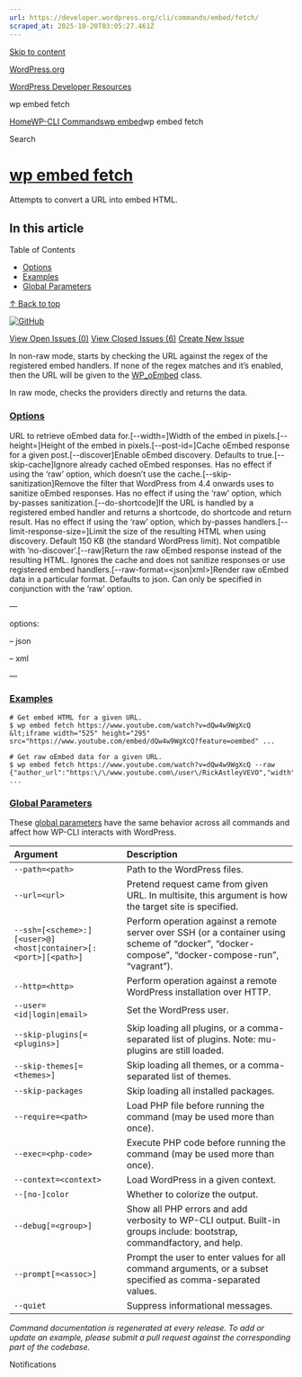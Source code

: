 ```yaml
---
url: https://developer.wordpress.org/cli/commands/embed/fetch/
scraped_at: 2025-10-20T03:05:27.461Z
---
```


[Skip to content](https://developer.wordpress.org/cli/commands/embed-2/fetch/#wp--skip-link--target)

[WordPress.org](https://wordpress.org/)

[WordPress Developer Resources](https://developer.wordpress.org/)

wp embed fetch


[Home](https://developer.wordpress.org/)[WP-CLI Commands](https://developer.wordpress.org/cli/commands/)[wp embed](https://developer.wordpress.org/cli/commands/embed-2/)wp embed fetch

Search

# [wp embed fetch](https://developer.wordpress.org/cli/commands/embed-2/fetch/)

Attempts to convert a URL into embed HTML.

## In this article

Table of Contents

- [Options](https://developer.wordpress.org/cli/commands/embed-2/fetch/#options)
- [Examples](https://developer.wordpress.org/cli/commands/embed-2/fetch/#examples)
- [Global Parameters](https://developer.wordpress.org/cli/commands/embed-2/fetch/#global-parameters)

[↑ Back to top](https://developer.wordpress.org/cli/commands/embed-2/fetch/#wp--skip-link--target)

[![GitHub](https://make.wordpress.org/cli/wp-content/plugins/wporg-cli/assets/images/github-mark.svg)](https://github.com/wp-cli/embed-command)

[View Open Issues (0)](https://github.com/login?return_to=%2Fissues%3Fq%3Dlabel%3Acommand%3Aembed-fetch+sort%3Aupdated-desc+org%3Awp-cli+is%3Aopen) [View Closed Issues (6)](https://github.com/login?return_to=%2Fissues%3Fq%3Dlabel%3Acommand%3Aembed-fetch+sort%3Aupdated-desc+org%3Awp-cli+is%3Aclosed) [Create New Issue](https://github.com/wp-cli/embed-command/issues/new)

In non-raw mode, starts by checking the URL against the regex of the registered embed handlers. If none of the regex matches and it’s enabled, then the URL will be given to the [WP\_oEmbed](https://developer.wordpress.org/reference/classes/wp_oembed/) class.

In raw mode, checks the providers directly and returns the data.

### [Options](https://developer.wordpress.org/cli/commands/embed-2/fetch/\#options)

<url>URL to retrieve oEmbed data for.\[--width=<width>\]Width of the embed in pixels.\[--height=<height>\]Height of the embed in pixels.\[--post-id=<id>\]Cache oEmbed response for a given post.\[--discover\]Enable oEmbed discovery. Defaults to true.\[--skip-cache\]Ignore already cached oEmbed responses. Has no effect if using the ‘raw’ option, which doesn’t use the cache.\[--skip-sanitization\]Remove the filter that WordPress from 4.4 onwards uses to sanitize oEmbed responses. Has no effect if using the ‘raw’ option, which by-passes sanitization.\[--do-shortcode\]If the URL is handled by a registered embed handler and returns a shortcode, do shortcode and return result. Has no effect if using the ‘raw’ option, which by-passes handlers.\[--limit-response-size=<size>\]Limit the size of the resulting HTML when using discovery. Default 150 KB (the standard WordPress limit). Not compatible with ‘no-discover’.\[--raw\]Return the raw oEmbed response instead of the resulting HTML. Ignores the cache and does not sanitize responses or use registered embed handlers.\[--raw-format=<json\|xml>\]Render raw oEmbed data in a particular format. Defaults to json. Can only be specified in conjunction with the ‘raw’ option.

—

options:

– json

– xml

—

### [Examples](https://developer.wordpress.org/cli/commands/embed-2/fetch/\#examples)

```
# Get embed HTML for a given URL.
$ wp embed fetch https://www.youtube.com/watch?v=dQw4w9WgXcQ
&lt;iframe width="525" height="295" src="https://www.youtube.com/embed/dQw4w9WgXcQ?feature=oembed" ...

# Get raw oEmbed data for a given URL.
$ wp embed fetch https://www.youtube.com/watch?v=dQw4w9WgXcQ --raw
{"author_url":"https:\/\/www.youtube.com\/user\/RickAstleyVEVO","width":525,"version":"1.0", ...

```

### [Global Parameters](https://developer.wordpress.org/cli/commands/embed-2/fetch/\#global-parameters)

These [global parameters](https://make.wordpress.org/cli/handbook/config/) have the same behavior across all commands and affect how WP-CLI interacts with WordPress.

| **Argument** | **Description** |
| :-- | :-- |
| `--path=<path>` | Path to the WordPress files. |
| `--url=<url>` | Pretend request came from given URL. In multisite, this argument is how the target site is specified. |
| `--ssh=[<scheme>:][<user>@]<host\|container>[:<port>][<path>]` | Perform operation against a remote server over SSH (or a container using scheme of “docker”, “docker-compose”, “docker-compose-run”, “vagrant”). |
| `--http=<http>` | Perform operation against a remote WordPress installation over HTTP. |
| `--user=<id\|login\|email>` | Set the WordPress user. |
| `--skip-plugins[=<plugins>]` | Skip loading all plugins, or a comma-separated list of plugins. Note: mu-plugins are still loaded. |
| `--skip-themes[=<themes>]` | Skip loading all themes, or a comma-separated list of themes. |
| `--skip-packages` | Skip loading all installed packages. |
| `--require=<path>` | Load PHP file before running the command (may be used more than once). |
| `--exec=<php-code>` | Execute PHP code before running the command (may be used more than once). |
| `--context=<context>` | Load WordPress in a given context. |
| `--[no-]color` | Whether to colorize the output. |
| `--debug[=<group>]` | Show all PHP errors and add verbosity to WP-CLI output. Built-in groups include: bootstrap, commandfactory, and help. |
| `--prompt[=<assoc>]` | Prompt the user to enter values for all command arguments, or a subset specified as comma-separated values. |
| `--quiet` | Suppress informational messages. |

_Command documentation is regenerated at every release. To add or update an example, please submit a pull request against the corresponding part of the codebase._

Notifications